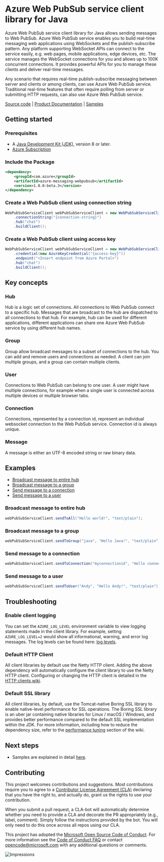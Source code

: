 # Azure Web PubSub service client library for Java

Azure Web PubSub service client library for Java allows sending messages to Web PubSub. Azure Web PubSub service 
enables you to build real-time messaging web applications using WebSockets and the publish-subscribe pattern. Any 
platform supporting WebSocket APIs can connect to the service easily, e.g. web pages, mobile applications, edge devices,
etc. The service manages the WebSocket connections for you and allows up to 100K concurrent connections. It provides 
powerful APIs for you to manage these clients and deliver real-time messages.

Any scenario that requires real-time publish-subscribe messaging between server and clients or among clients, can use
Azure Web PubSub service. Traditional real-time features that often require polling from server or submitting HTTP
requests, can also use Azure Web PubSub service.

[Source code][source_code] | [Product Documentation][product_documentation] | [Samples][samples_readme]

## Getting started

### Prerequisites

- A [Java Development Kit (JDK)][jdk_link], version 8 or later.
- [Azure Subscription][azure_subscription]

### Include the Package

[//]: # ({x-version-update-start;com.azure:azure-messaging-webpubsub;current})

```xml
<dependency>
    <groupId>com.azure</groupId>
    <artifactId>azure-messaging-webpubsub</artifactId>
    <version>1.0.0-beta.3</version>
</dependency>
```

[//]: # ({x-version-update-end})

### Create a Web PubSub client using connection string

<!-- embedme ./src/samples/java/com/azure/messaging/webpubsub/ReadmeSamples.java#L21-L24 -->
```java
WebPubSubServiceClient webPubSubServiceClient = new WebPubSubServiceClientBuilder()
    .connectionString("{connection-string}")
    .hub("chat")
    .buildClient();
```

### Create a Web PubSub client using access key

<!-- embedme ./src/samples/java/com/azure/messaging/webpubsub/ReadmeSamples.java#L31-L35 -->
```java
WebPubSubServiceClient webPubSubServiceClient = new WebPubSubServiceClientBuilder()
    .credential(new AzureKeyCredential("{access-key}"))
    .endpoint("<Insert endpoint from Azure Portal>")
    .hub("chat")
    .buildClient();
```

## Key concepts

### Hub

Hub is a logic set of connections. All connections to Web PubSub connect to a specific hub. Messages that are broadcast
to the hub are dispatched to all connections to that hub. For example, hub can be used for different applications,
different applications can share one Azure Web PubSub service by using different hub names.

### Group

Group allow broadcast messages to a subset of connections to the hub. You can add and remove users and connections as
needed. A client can join multiple groups, and a group can contain multiple clients.

### User

Connections to Web PubSub can belong to one user. A user might have multiple connections, for example when a single user
is connected across multiple devices or multiple browser tabs.

### Connection

Connections, represented by a connection id, represent an individual websocket connection to the Web PubSub service.
Connection id is always unique.

### Message

A message is either an UTF-8 encoded string or raw binary data.

## Examples

* [Broadcast message to entire hub](#broadcast-all "Broadcast message to entire hub")
* [Broadcast message to a group](#broadcast-group "Broadcast message to a group")
* [Send message to a connection](#send-to-connection "Send message to a connection")
* [Send message to a user](#send-to-user "Send message to a user")

### Broadcast message to entire hub

<!-- embedme ./src/samples/java/com/azure/messaging/webpubsub/ReadmeSamples.java#L47-L47 -->
```java
webPubSubServiceClient.sendToAll("Hello world!", "text/plain");
```

### Broadcast message to a group

<!-- embedme ./src/samples/java/com/azure/messaging/webpubsub/ReadmeSamples.java#L59-L59 -->
```java
webPubSubServiceClient.sendToGroup("java", "Hello Java!", "text/plain");
```

### Send message to a connection

<!-- embedme ./src/samples/java/com/azure/messaging/webpubsub/ReadmeSamples.java#L71-L71 -->
```java
webPubSubServiceClient.sendToConnection("myconnectionid", "Hello connection!", "text/plain");
```

### Send message to a user
<!-- embedme ./src/samples/java/com/azure/messaging/webpubsub/ReadmeSamples.java#L83-L83 -->
```java
webPubSubServiceClient.sendToUser("Andy", "Hello Andy!", "text/plain");
```

## Troubleshooting

### Enable client logging
You can set the `AZURE_LOG_LEVEL` environment variable to view logging statements made in the client library. For
example, setting `AZURE_LOG_LEVEL=2` would show all informational, warning, and error log messages. The log levels can
be found here: [log levels][log_levels].

### Default HTTP Client
All client libraries by default use the Netty HTTP client. Adding the above dependency will automatically configure
the client library to use the Netty HTTP client. Configuring or changing the HTTP client is detailed in the
[HTTP clients wiki](https://github.com/Azure/azure-sdk-for-java/wiki/HTTP-clients).

### Default SSL library
All client libraries, by default, use the Tomcat-native Boring SSL library to enable native-level performance for SSL
operations. The Boring SSL library is an uber jar containing native libraries for Linux / macOS / Windows, and provides
better performance compared to the default SSL implementation within the JDK. For more information, including how to
reduce the dependency size, refer to the [performance tuning][performance_tuning] section of the wiki.

## Next steps

- Samples are explained in detail [here][samples_readme].

## Contributing

This project welcomes contributions and suggestions. Most contributions require you to agree to
a [Contributor License Agreement (CLA)][cla] declaring that you have the right to, and actually do, grant us the rights
to use your contribution.

When you submit a pull request, a CLA-bot will automatically determine whether you need to provide a CLA and decorate
the PR appropriately (e.g., label, comment). Simply follow the instructions provided by the bot. You will only need to
do this once across all repos using our CLA.

This project has adopted the [Microsoft Open Source Code of Conduct][coc]. For more information see
the [Code of Conduct FAQ][coc_faq] or contact [opencode@microsoft.com][coc_contact] with any additional questions or
comments.

<!-- LINKS -->

[azure_subscription]: https://azure.microsoft.com/free
[jdk_link]: https://docs.microsoft.com/java/azure/jdk/?view=azure-java-stable
[source_code]: https://github.com/Azure/azure-sdk-for-java/tree/main/sdk/webpubsub/azure-messaging-webpubsub/src
[product_documentation]: https://aka.ms/awps/doc
[samples_readme]: https://github.com/Azure/azure-sdk-for-java/blob/main/sdk/webpubsub/azure-messaging-webpubsub/src/samples/README.md
[log_levels]: https://github.com/Azure/azure-sdk-for-java/blob/main/sdk/core/azure-core/src/main/java/com/azure/core/util/logging/ClientLogger.java
[performance_tuning]: https://github.com/Azure/azure-sdk-for-java/wiki/Performance-Tuning
[cla]: https://cla.microsoft.com
[coc]: https://opensource.microsoft.com/codeofconduct/
[coc_faq]: https://opensource.microsoft.com/codeofconduct/faq/
[coc_contact]: mailto:opencode@microsoft.com

![Impressions](https://azure-sdk-impressions.azurewebsites.net/api/impressions/azure-sdk-for-java%2Fsdk%2Fwebpubsub%2Fazure-messaging-webpubsub%2FREADME.png)
